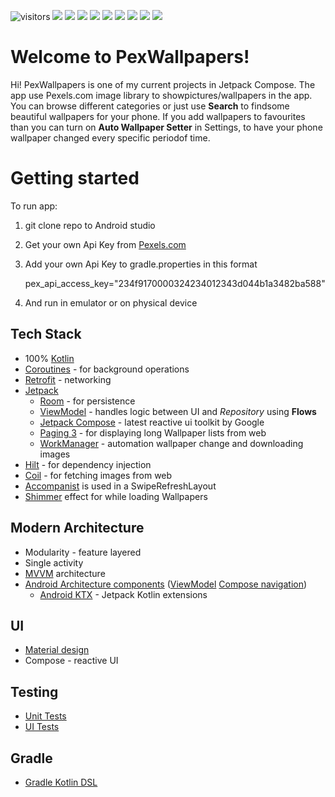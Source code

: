![visitors](https://visitor-badge.laobi.icu/badge?page_id=adrianwitaszak)
![](https://img.shields.io/github/stars/adrianwitaszak/pexwallpapers)
![](https://img.shields.io/github/forks/adrianwitaszak/pexwallpapers)
![](https://img.shields.io/github/watchers/adrianwitaszak/pexwallpapers)
![](https://img.shields.io/github/commit-activity/m/adrianwitaszak/pexwallpapers)
![](https://img.shields.io/github/last-commit/adrianwitaszak/pexwallpapers)
![](https://img.shields.io/github/repo-size/adrianwitaszak/pexwallpapers)
![](https://img.shields.io/tokei/lines/github/adrianwitaszak/pexwallpapers)
![](https://img.shields.io/github/languages/count/adrianwitaszak/pexwallpapers)
![](https://img.shields.io/github/languages/top/adrianwitaszak/pexwallpapers)

# Welcome to PexWallpapers!

Hi! PexWallpapers is one of my current projects in Jetpack Compose. 
The app use Pexels.com image library to showpictures/wallpapers in the app. 
You can browse different categories or just use **Search** to findsome beautiful wallpapers for your phone. 
If you add wallpapers to favourites than you can turn on **Auto Wallpaper Setter** in Settings, 
to have your phone wallpaper changed every specific periodof time.

# Getting started

To run app:

1. git clone repo to Android studio
2. Get your own Api Key from [Pexels.com](https://www.pexels.com/api/)
3. Add your own Api Key to gradle.properties in this format

   pex_api_access_key="234f9170000324234012343d044b1a3482ba588"

4. And run in emulator or on physical device

## Tech Stack
* 100% [Kotlin](https://kotlinlang.org/)
*  [Coroutines](https://kotlinlang.org/docs/coroutines-overview.html) - for background operations
*  [Retrofit](https://github.com/square/retrofit) - networking
*  [Jetpack](https://developer.android.com/jetpack)
   * [Room](https://developer.android.com/training/data-storage/room) - for persistence
   * [ViewModel](https://developer.android.com/topic/libraries/architecture/viewmodel) - handles logic between UI and *Repository* using **Flows**
   * [Jetpack Compose](https://developer.android.com/jetpack/compose) - latest reactive ui toolkit by Google
   * [Paging 3](https://developer.android.com/topic/libraries/architecture/paging/v3-overview) - for displaying long Wallpaper lists from web
   * [WorkManager](https://developer.android.com/topic/libraries/architecture/workmanager) - automation wallpaper change and downloading images
* [Hilt](https://developer.android.com/training/dependency-injection/hilt-android) - for dependency injection
* [Coil](https://github.com/coil-kt/coil) - for fetching images from web
* [Accompanist](https://github.com/google/accompanist) is used in a SwipeRefreshLayout
* [Shimmer](https://github.com/valentinilk/compose-shimmer) effect for while loading Wallpapers

## Modern Architecture
* Modularity - feature layered
* Single activity
* [MVVM](https://en.wikipedia.org/wiki/Model%E2%80%93view%E2%80%93viewmodel) architecture
* [Android Architecture components](https://developer.android.com/topic/libraries/architecture) ([ViewModel](https://developer.android.com/topic/libraries/architecture/viewmodel) [Compose navigation](https://developer.android.com/jetpack/compose/navigation))
    * [Android KTX](https://developer.android.com/kotlin/ktx) - Jetpack Kotlin extensions

## UI
* [Material design](https://material.io/design)
* Compose - reactive UI

## Testing
* [Unit Tests](https://en.wikipedia.org/wiki/Unit_testing)
* [UI Tests](https://en.wikipedia.org/wiki/Graphical_user_interface_testing)

## Gradle
* [Gradle Kotlin DSL](https://docs.gradle.org/current/userguide/kotlin_dsl.html)

